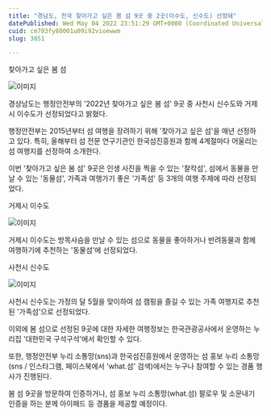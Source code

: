 ```yaml
---
title: "경남도, 전국 찾아가고 싶은 봄 섬 9곳 중 2곳(이수도, 신수도) 선정돼"
datePublished: Wed May 04 2022 23:51:29 GMT+0000 (Coordinated Universal Time)
cuid: cm703fy80001u09i92vioewwm
slug: 3851

---
```



찾아가고 싶은 봄 섬

![이미지](https://cdn.hashnode.com/res/hashnode/image/upload/v1739254863755/24c8a789-960f-4c97-993e-428c8df8cda0.jpeg)

경상남도는 행정안전부의 '2022년 찾아가고 싶은 봄 섬' 9곳 중 사천시 신수도와 거제시 이수도가 선정되었다고 밝혔다.

행정안전부는 2015년부터 섬 여행을 장려하기 위해 '찾아가고 싶은 섬'을 매년 선정하고 있다. 특히, 올해부터 섬 전문 연구기관인 한국섬진흥원과 함께 4계절마다 어울리는 섬 여행지를 선정하여 소개한다.

이번 '찾아가고 싶은 봄 섬' 9곳은 인생 사진을 찍을 수 있는 '찰칵섬', 섬에서 동물을 만날 수 있는 '동물섬', 가족과 여행가기 좋은 '가족섬' 등 3개의 여행 주제에 따라 선정되었다.

거제시 이수도

![이미지](https://cdn.hashnode.com/res/hashnode/image/upload/v1739254866068/1996cda2-fdfd-4f3d-87a2-afbe77227763.jpeg)

거제시 이수도는 방목사슴을 만날 수 있는 섬으로 동물을 좋아하거나 반려동물과 함께 여행하기에 추천하는 '동물섬'에 선정되었다.

사천시 신수도

![이미지](https://cdn.hashnode.com/res/hashnode/image/upload/v1739254867672/3126a7aa-2001-4d61-bfce-29bd35b54023.jpeg)

사천시 신수도는 가정의 달 5월을 맞이하여 섬 캠핑을 즐길 수 있는 가족 여행지로 추천된 '가족섬'으로 선정되었다.

이외에 봄 섬으로 선정된 9곳에 대한 자세한 여행정보는 한국관광공사에서 운영하는 누리집 '대한민국 구석구석'에서 확인할 수 있다.

또한, 행정안전부 누리 소통망(sns)과 한국섬진흥원에서 운영하는 섬 홍보 누리 소통망(sns / 인스타그램, 페이스북에서 'what.섬' 검색)에서는 누구나 참여할 수 있는 경품 행사가 진행된다.

봄 섬 9곳을 방문하여 인증하거나, 섬 홍보 누리 소통망(what.섬) 팔로우 및 소문내기 인증을 하는 분께 아이패드 등 경품을 제공할 예정이다.